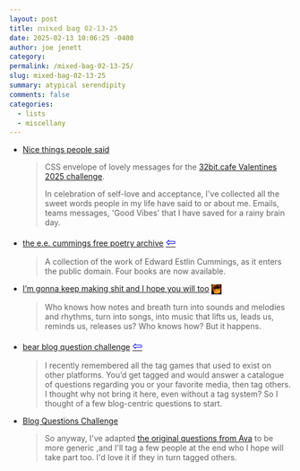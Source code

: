 ```yaml
---
layout: post
title: 𝕞𝕚𝕩𝕖𝕕 𝕓𝕒𝕘 𝟘𝟚-𝟙𝟛-𝟚𝟝
date: 2025-02-13 10:06:25 -0400
author: joe jenett
category: 
permalink: /mixed-bag-02-13-25/
slug: mixed-bag-02-13-25
summary: atypical serendipity
comments: false
categories:
  - lists
  - miscellany
---
```

<ul class="links">
	<li><a title="Nice things people said - Frills" href="https://frills.dev/experiments/nice-things-people-said/">Nice things people said</a><blockquote><p>CSS envelope of lovely messages for the <a href="https://32bit.cafe/vday25/">32bit.cafe Valentines 2025 challenge</a>.</p><p>In celebration of self-love and acceptance, I've collected all the sweet words people in my life have said to or about me. Emails, teams messages, 'Good Vibes' that I have saved for a rainy brain day.</p></blockquote></li>
	<li><a title="the e.e. cummings free poetry archive" href="https://cummings.ee/">the e.e. cummings free poetry archive</a>  <a title="source" href="https://spore.ribo.zone/"><span style="font-size:1.5em;color:blue;">&#8678;</span></a><blockquote><p>A collection of the work of Edward Estlin Cummings, as it enters the public domain. Four books are now available.</p></blockquote></li>
	<li><a title="I’m gonna keep making shit and I hope you will too - annie's blog" href="https://anniemueller.com/posts/im-gonna-keep-making-shit-and-i-hope-you-will-too">I’m gonna keep making shit and I hope you will too</a> <a href="https://linkpunk.micro.blog/2025/02/07/read-im-gonna-keep-making.html" title="this one’s thx Brad!"><img src="/images/brad.png" width="18" height="18" alt="thx Brad!" style="vertical-align:middle;"></a><blockquote><p>Who knows how notes and breath turn into sounds and melodies and rhythms, turn into songs, into music that lifts us, leads us, reminds us, releases us? Who knows how? But it happens. </p></blockquote></li>
	<li><a title="bear blog question challenge | ava's blog" href="https://blog.avas.space/bear-blog-challenge/">bear blog question challenge</a>  <a title="source" href="https://discourse.32bit.cafe/"><span style="font-size:1.5em;color:blue;">&#8678;</span></a><blockquote><p>I recently remembered all the tag games that used to exist on other platforms. You’d get tagged and would answer a catalogue of questions regarding you or your favorite media, then tag others. I thought why not bring it here, even without a tag system? So I thought of a few blog-centric questions to start.</p></blockquote></li>
	<li><a title="Blog Questions Challenge | Kev Quirk" href="https://kevquirk.com/blog/blog-questions-challenge">Blog Questions Challenge</a><blockquote><p>So anyway, I've adapted <a href="https://blog.avas.space/bear-blog-challenge/">the original questions from Ava</a> to be more generic ,and I'll tag a few people at the end who I hope will take part too. I'd love it if they in turn tagged others.</p></blockquote></li>
</ul>
	
<a style="display:none;" href="https://brid.gy/publish/mastodon"><small>(cross-posted to mastodon)</small></a>